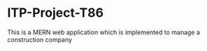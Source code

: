 # ITP-Project-T86
 This is a MERN web application which is implemented to manage a construction company
